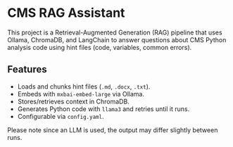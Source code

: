 # CMS RAG Assistant

This project is a Retrieval-Augmented Generation (RAG) pipeline that uses Ollama, ChromaDB, and LangChain to answer questions about CMS Python analysis code using hint files (code, variables, common errors).

## Features
- Loads and chunks hint files (`.md`, `.docx`, `.txt`).
- Embeds with `mxbai-embed-large` via Ollama.
- Stores/retrieves context in ChromaDB.
- Generates Python code with `llama3` and retries until it runs.
- Configurable via `config.yaml`.

Please note since an LLM is used, the output may differ slightly between runs.

